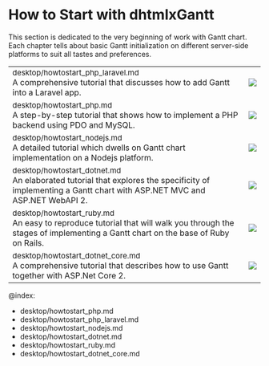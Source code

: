 How to Start with dhtmlxGantt
===============================

This section is dedicated to the very beginning of work with Gantt chart. Each chapter tells about basic Gantt initialization on different server-side platforms to suit all tastes and preferences.

<table style='border-left:none !important;' cellspacing="0" cellpadding="5" border="0">
	<tbody>
	<tr>
    	<td>
    		<span style="font-size:15px;">desktop/howtostart_php_laravel.md</span>
            <br>            
            A comprehensive tutorial that discusses how to add Gantt into a Laravel app. 
        </td>
        <td>
            <a href="desktop/howtostart_php_laravel.md"><img src="desktop/how_to_start_laravel.png"></a>
        </td>
        </tr>
    <tr>
		<td>
		    <span style="font-size:15px;">desktop/howtostart_php.md</span>
            <br>          
            A step-by-step tutorial that shows how to implement a PHP backend using PDO and MySQL. 
        </td>
        <td>
        	<a href="desktop/howtostart_php.md"><img src="desktop/php_tutorial.png"></a>
        </td>
    </tr>
    <tr>
        <td>
		    <span style="font-size:15px;">desktop/howtostart_nodejs.md</span>  
            <br>
            A detailed tutorial which dwells on Gantt chart implementation on a Nodejs platform. 
        </td>
        <td>
        	<a href="desktop/howtostart_nodejs.md"><img src="desktop/node_tutorial.png"></a>
        </td>
    </tr>
    <tr>
        <td>
		    <span style="font-size:15px;">desktop/howtostart_dotnet.md</span>
            <br>
            An elaborated tutorial that explores the specificity of implementing a Gantt chart with ASP.NET MVC and ASP.NET WebAPI 2. 
        </td>
        <td>
        	<a href="desktop/howtostart_dotnet.md"><img src="desktop/asp_dotnet_mvc_tutorial.png"></a>
        </td>
    </tr>
    <tr>
        <td>
		    <span style="font-size:15px;">desktop/howtostart_ruby.md</span>
            <br>
         	An easy to reproduce tutorial that will walk you through the stages of implementing a Gantt chart on the base of Ruby on Rails. 
        </td> 
         <td>
        	<a href="desktop/howtostart_ruby.md"><img src="desktop/ruby_tutorial.png"></a>
        </td>
    </tr>	
    <tr>
        <td>
		    <span style="font-size:15px;">desktop/howtostart_dotnet_core.md</span>
            <br>
         	A comprehensive tutorial that describes how to use Gantt together with ASP.Net Core 2. 
        </td> 
         <td>
        	<a href="howtostart_dotnet_coretwo.md"><img src="desktop/asp_dotnet_core_tutorial.png"></a>
        </td>
    </tr>	
    </tbody>
</table>



@index:
- desktop/howtostart_php.md
- desktop/howtostart_php_laravel.md
- desktop/howtostart_nodejs.md
- desktop/howtostart_dotnet.md
- desktop/howtostart_ruby.md
- desktop/howtostart_dotnet_core.md

